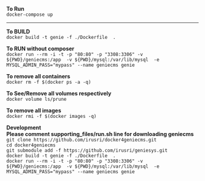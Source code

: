
**To Run**  
`docker-compose up`

---------------------------------------
**To BUILD**  
`docker build -t genie -f ./Dockerfile  .`  

**To RUN without composer**  
`docker run --rm -i -t -p "80:80" -p "3308:3306" -v ${PWD}/geniecms:/app  -v ${PWD}/mysql:/var/lib/mysql  -e MYSQL_ADMIN_PASS="mypass" --name geniecms genie`  

**To remove all containers**  
`docker rm -f $(docker ps -a -q)` 
  
**To See/Remove all volumes respectively**  
`docker volume ls/prune`  

**To remove all images**  
`docker rmi -f $(docker images -q)`

**Development**   
**Please comment supporting_files/run.sh line for downloading geniecms**  
`git clone https://github.com/irusri/docker4geniecms.git`  
`cd docker4geniecms`  
`git submodule add -f https://github.com/irusri/geniesys.git`  
`docker build -t genie -f ./Dockerfile  .`  
`docker run --rm -i -t -p "80:80" -p "3308:3306" -v ${PWD}/geniecms:/app  -v ${PWD}/mysql:/var/lib/mysql  -e MYSQL_ADMIN_PASS="mypass" --name geniecms genie`  
 

